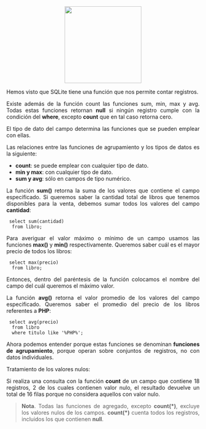 <div align="justify">

<div align="center">
<img src="https://www.comunidadbaratz.com/wp-content/uploads/Sabes-cuales-son-los-libros-mas-vendidos-de-2017-a-traves-de-Internet-en-Espana.jpg" width="200px"/>
</div>

Hemos visto que SQLite tiene una función que nos permite contar registros.

Existe además de la función count las funciones sum, min, max y avg. Todas estas funciones retornan __null__ si ningún registro cumple con la condición del __where__, excepto __count__ que en tal caso retorna cero.

El tipo de dato del campo determina las funciones que se pueden emplear con ellas.

Las relaciones entre las funciones de agrupamiento y los tipos de datos es la siguiente:
  - __count__: se puede emplear con cualquier tipo de dato.
  - __min y max__: con cualquier tipo de dato.
  - __sum y avg__: sólo en campos de tipo numérico.

La función __sum()__ retorna la suma de los valores que contiene el campo especificado. Si queremos saber la cantidad total de libros que tenemos disponibles para la venta, debemos sumar todos los valores del campo __cantidad__:

`````
 select sum(cantidad)
  from libro;
`````

Para averiguar el valor máximo o mínimo de un campo usamos las funciones __max()__ y __min()__ respectivamente.
Queremos saber cuál es el mayor precio de todos los libros:

`````
 select max(precio)
  from libro;
`````

Entonces, dentro del paréntesis de la función colocamos el nombre del campo del cuál queremos el máximo valor.

La función __avg()__ retorna el valor promedio de los valores del campo especificado. Queremos saber el promedio del precio de los libros referentes a __PHP__:

`````
 select avg(precio)
  from libro
  where titulo like '%PHP%';
`````

Ahora podemos entender porque estas funciones se denominan __funciones de agrupamiento__, porque operan sobre conjuntos de registros, no con datos individuales.

Tratamiento de los valores nulos:

Si realiza una consulta con la función __count__ de un campo que contiene 18 registros, 2 de los cuales contienen valor nulo, el resultado devuelve un total de 16 filas porque no considera aquellos con valor nulo.

> __Nota__. Todas las funciones de agregado, excepto __count(*)__, excluye los valores nulos de los campos. __count(*)__ cuenta todos los registros, incluidos los que contienen __null__.

</div>